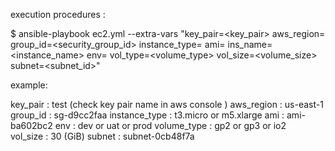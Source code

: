  execution procedures :
 
 $ ansible-playbook ec2.yml --extra-vars "key_pair=<key_pair> aws_region=<region> group_id=<security_group_id> instance_type=<type> ami=<AMI Id> ins_name=<instance_name>  env=<Enviornemt>  vol_type=<volume_type> vol_size=<volume_size> subnet=<subnet_id>"


 example:

 key_pair : test (check key pair name in aws console )
 aws_region : us-east-1	
 group_id : sg-d9cc2faa
 instance_type : t3.micro or m5.xlarge
 ami : ami-ba602bc2
 env :  dev or uat or prod
 volume_type : gp2 or gp3 or io2   
 vol_size : 30 (GiB)
 subnet : subnet-0cb48f7a